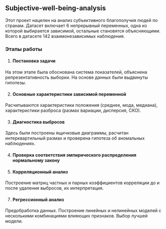 ## Subjective-well-being-analysis
Этот проект нацелен на анализ субъективного благополучия людей по странам. Датасет включает 6 непрерывный переменных, одна из которой выбирается зависимой, остальные становятся объясняющими. Всего в датасете 142 взаимонезависимых наблюдения.
### Этапы работы
1) #### Постановка задачи

На этом этапе была обоснована система показателей, объяснена репрезентативность выборки. На основе данных были выдвинуты гипотезы.

2) #### Основные характеристики зависимой переменной

Расчитываются характеристики положения (среднее, мода, медиана), характеристики разброса (размах вариации, дисперсия, СКО).

3) #### Диагностика выбросов

Здесь были построены ящичковые диаграммы, расчитан интерквартильный размах и проверена гипотеза об аномальных наблюдениях.

4) #### Проверка соответствия эмпирического распределения нормальному закону

5) #### Корреляционный анализ

Построение матриц частных и парных коэффициентов корреляции до и после удаления выбросов, их интерпретация.

7) #### Регрессионный анализ

Предобработка данных. Построение линейных и нелинейных моделей с несколькими комбинациями влияющих признаков. Выбор лучшей модели. 
